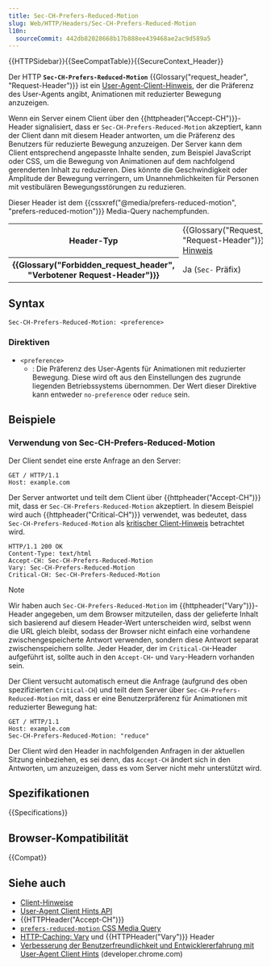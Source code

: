 ```yaml
---
title: Sec-CH-Prefers-Reduced-Motion
slug: Web/HTTP/Headers/Sec-CH-Prefers-Reduced-Motion
l10n:
  sourceCommit: 442db82028668b17b888ee439468ae2ac9d589a5
---
```


{{HTTPSidebar}}{{SeeCompatTable}}{{SecureContext_Header}}

Der HTTP **`Sec-CH-Prefers-Reduced-Motion`** {{Glossary("request_header", "Request-Header")}} ist ein [User-Agent-Client-Hinweis](/de/docs/Web/HTTP/Client_hints#user_preference_media_features_client_hints), der die Präferenz des User-Agents angibt, Animationen mit reduzierter Bewegung anzuzeigen.

Wenn ein Server einem Client über den {{httpheader("Accept-CH")}}-Header signalisiert, dass er `Sec-CH-Prefers-Reduced-Motion` akzeptiert, kann der Client dann mit diesem Header antworten, um die Präferenz des Benutzers für reduzierte Bewegung anzuzeigen. Der Server kann dem Client entsprechend angepasste Inhalte senden, zum Beispiel JavaScript oder CSS, um die Bewegung von Animationen auf dem nachfolgend gerenderten Inhalt zu reduzieren. Dies könnte die Geschwindigkeit oder Amplitude der Bewegung verringern, um Unannehmlichkeiten für Personen mit vestibulären Bewegungsstörungen zu reduzieren.

Dieser Header ist dem {{cssxref("@media/prefers-reduced-motion", "prefers-reduced-motion")}} Media-Query nachempfunden.

<table class="properties">
  <tbody>
    <tr>
      <th scope="row">Header-Typ</th>
      <td>
        {{Glossary("Request_header", "Request-Header")}},
        <a href="/de/docs/Web/HTTP/Client_hints">Client-Hinweis</a>
      </td>
    </tr>
    <tr>
      <th scope="row">{{Glossary("Forbidden_request_header", "Verbotener Request-Header")}}</th>
      <td>Ja (<code>Sec-</code> Präfix)</td>
    </tr>
  </tbody>
</table>

## Syntax

```http
Sec-CH-Prefers-Reduced-Motion: <preference>
```

### Direktiven

- `<preference>`
  - : Die Präferenz des User-Agents für Animationen mit reduzierter Bewegung. Diese wird oft aus den Einstellungen des zugrunde liegenden Betriebssystems übernommen. Der Wert dieser Direktive kann entweder `no-preference` oder `reduce` sein.

## Beispiele

### Verwendung von Sec-CH-Prefers-Reduced-Motion

Der Client sendet eine erste Anfrage an den Server:

```http
GET / HTTP/1.1
Host: example.com
```

Der Server antwortet und teilt dem Client über {{httpheader("Accept-CH")}} mit, dass er `Sec-CH-Prefers-Reduced-Motion` akzeptiert. In diesem Beispiel wird auch {{httpheader("Critical-CH")}} verwendet, was bedeutet, dass `Sec-CH-Prefers-Reduced-Motion` als [kritischer Client-Hinweis](/de/docs/Web/HTTP/Client_hints#critical_client_hints) betrachtet wird.

```http
HTTP/1.1 200 OK
Content-Type: text/html
Accept-CH: Sec-CH-Prefers-Reduced-Motion
Vary: Sec-CH-Prefers-Reduced-Motion
Critical-CH: Sec-CH-Prefers-Reduced-Motion
```

> [!NOTE]
> Wir haben auch `Sec-CH-Prefers-Reduced-Motion` im {{httpheader("Vary")}}-Header angegeben, um dem Browser mitzuteilen, dass der gelieferte Inhalt sich basierend auf diesem Header-Wert unterscheiden wird, selbst wenn die URL gleich bleibt, sodass der Browser nicht einfach eine vorhandene zwischengespeicherte Antwort verwenden, sondern diese Antwort separat zwischenspeichern sollte. Jeder Header, der im `Critical-CH`-Header aufgeführt ist, sollte auch in den `Accept-CH`- und `Vary`-Headern vorhanden sein.

Der Client versucht automatisch erneut die Anfrage (aufgrund des oben spezifizierten `Critical-CH`) und teilt dem Server über `Sec-CH-Prefers-Reduced-Motion` mit, dass er eine Benutzerpräferenz für Animationen mit reduzierter Bewegung hat:

```http
GET / HTTP/1.1
Host: example.com
Sec-CH-Prefers-Reduced-Motion: "reduce"
```

Der Client wird den Header in nachfolgenden Anfragen in der aktuellen Sitzung einbeziehen, es sei denn, das `Accept-CH` ändert sich in den Antworten, um anzuzeigen, dass es vom Server nicht mehr unterstützt wird.

## Spezifikationen

{{Specifications}}

## Browser-Kompatibilität

{{Compat}}

## Siehe auch

- [Client-Hinweise](/de/docs/Web/HTTP/Client_hints)
- [User-Agent Client Hints API](/de/docs/Web/API/User-Agent_Client_Hints_API)
- {{HTTPHeader("Accept-CH")}}
- [`prefers-reduced-motion` CSS Media Query](/de/docs/Web/CSS/@media/prefers-reduced-motion)
- [HTTP-Caching: Vary](/de/docs/Web/HTTP/Caching#vary) und {{HTTPHeader("Vary")}} Header
- [Verbesserung der Benutzerfreundlichkeit und Entwicklererfahrung mit User-Agent Client Hints](https://developer.chrome.com/docs/privacy-security/user-agent-client-hints) (developer.chrome.com)
